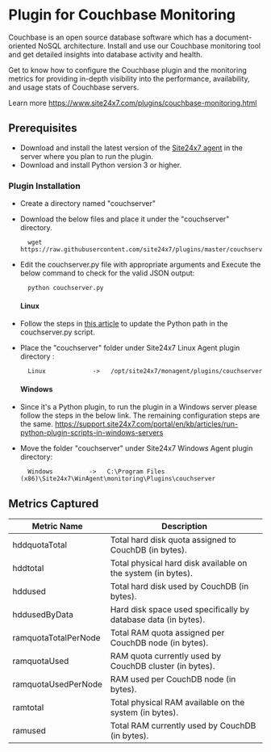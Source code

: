 Plugin for Couchbase Monitoring
===========

Couchbase is an open source database software which has a document-oriented NoSQL architecture. Install and use our Couchbase monitoring tool and get detailed insights into database activity and health.

Get to know how to configure the Couchbase plugin and the monitoring metrics for providing in-depth visibility into the performance, availability, and usage stats of Couchbase servers.

Learn more https://www.site24x7.com/plugins/couchbase-monitoring.html


## Prerequisites

- Download and install the latest version of the [Site24x7 agent](https://www.site24x7.com/app/client#/admin/inventory/add-monitor) in the server where you plan to run the plugin. 
- Download and install Python version 3 or higher.


### Plugin Installation  

- Create a directory named "couchserver"

- Download the below files and place it under the "couchserver" directory.

		wget https://raw.githubusercontent.com/site24x7/plugins/master/couchserver/couchserver.py


- Edit the couchserver.py file with appropriate arguments and Execute the below command to check for the valid JSON output:

		python couchserver.py
  #### Linux

- Follow the steps in [this article](https://support.site24x7.com/portal/en/kb/articles/updating-python-path-in-a-plugin-script-for-linux-servers) to update the Python path in the couchserver.py script.
  
- Place the "couchserver" folder under Site24x7 Linux Agent plugin directory : 

		Linux             ->   /opt/site24x7/monagent/plugins/couchserver

  #### Windows 

- Since it's a Python plugin, to run the plugin in a Windows server please follow the steps in the below link. The remaining configuration steps are the same.
https://support.site24x7.com/portal/en/kb/articles/run-python-plugin-scripts-in-windows-servers

- Move the folder "couchserver" under Site24x7 Windows Agent plugin directory: 

		Windows          ->   C:\Program Files (x86)\Site24x7\WinAgent\monitoring\Plugins\couchserver

## Metrics Captured
| Metric Name                  | Description                                                      |
|-------------------------------|------------------------------------------------------------------|
| hddquotaTotal                 | Total hard disk quota assigned to CouchDB (in bytes).           |
| hddtotal                      | Total physical hard disk available on the system (in bytes).    |
| hddused                       | Total hard disk used by CouchDB (in bytes).                     |
| hddusedByData                 | Hard disk space used specifically by database data (in bytes).  |
| ramquotaTotalPerNode           | Total RAM quota assigned per CouchDB node (in bytes).           |
| ramquotaUsed                  | RAM quota currently used by CouchDB cluster (in bytes).         |
| ramquotaUsedPerNode            | RAM used per CouchDB node (in bytes).                            |
| ramtotal                       | Total physical RAM available on the system (in bytes).          |
| ramused                        | Total RAM currently used by CouchDB (in bytes).                 |
